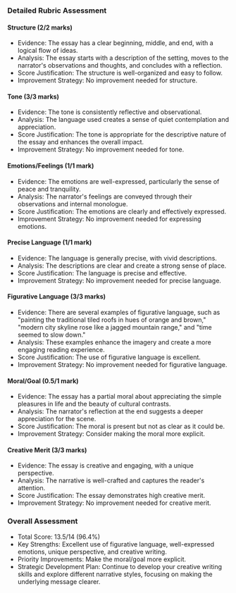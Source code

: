 ### Detailed Rubric Assessment

#### Structure (2/2 marks)

- Evidence: The essay has a clear beginning, middle, and end, with a logical flow of ideas.
- Analysis: The essay starts with a description of the setting, moves to the narrator's observations and thoughts, and concludes with a reflection.
- Score Justification: The structure is well-organized and easy to follow.
- Improvement Strategy: No improvement needed for structure.

#### Tone (3/3 marks)

- Evidence: The tone is consistently reflective and observational.
- Analysis: The language used creates a sense of quiet contemplation and appreciation.
- Score Justification: The tone is appropriate for the descriptive nature of the essay and enhances the overall impact.
- Improvement Strategy: No improvement needed for tone.

#### Emotions/Feelings (1/1 mark)

- Evidence: The emotions are well-expressed, particularly the sense of peace and tranquility.
- Analysis: The narrator's feelings are conveyed through their observations and internal monologue.
- Score Justification: The emotions are clearly and effectively expressed.
- Improvement Strategy: No improvement needed for expressing emotions.

#### Precise Language (1/1 mark)

- Evidence: The language is generally precise, with vivid descriptions.
- Analysis: The descriptions are clear and create a strong sense of place.
- Score Justification: The language is precise and effective.
- Improvement Strategy: No improvement needed for precise language.

#### Figurative Language (3/3 marks)

- Evidence: There are several examples of figurative language, such as "painting the traditional tiled roofs in hues of orange and brown," "modern city skyline rose like a jagged mountain range," and "time seemed to slow down."
- Analysis: These examples enhance the imagery and create a more engaging reading experience.
- Score Justification: The use of figurative language is excellent.
- Improvement Strategy: No improvement needed for figurative language.

#### Moral/Goal (0.5/1 mark)

- Evidence: The essay has a partial moral about appreciating the simple pleasures in life and the beauty of cultural contrasts.
- Analysis: The narrator's reflection at the end suggests a deeper appreciation for the scene.
- Score Justification: The moral is present but not as clear as it could be.
- Improvement Strategy: Consider making the moral more explicit.

#### Creative Merit (3/3 marks)

- Evidence: The essay is creative and engaging, with a unique perspective.
- Analysis: The narrative is well-crafted and captures the reader's attention.
- Score Justification: The essay demonstrates high creative merit.
- Improvement Strategy: No improvement needed for creative merit.

### Overall Assessment

- Total Score: 13.5/14 (96.4%)
- Key Strengths: Excellent use of figurative language, well-expressed emotions, unique perspective, and creative writing.
- Priority Improvements: Make the moral/goal more explicit.
- Strategic Development Plan: Continue to develop your creative writing skills and explore different narrative styles, focusing on making the underlying message clearer.
